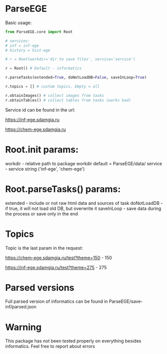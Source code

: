 # ParseEGE

Basic usage:

```python
from ParseEGE.core import Root

# services:
# inf = inf-ege
# history = hist-ege

# r = Root(workdir='dir to save files', service='service')

r = Root() # Default - informatics

r.parseTasks(extended=True, doNotLoadDB=False, saveInLoop=True)

r.topics = [] # custom topics. Empty = all

r.obtainImages() # collect images from tasks
r.obtainTables() # collect tables from tasks (works bad)
```

Service id can be found in the url:

https://inf-ege.sdamgia.ru

https://chem-ege.sdamgia.ru

# Root.__init__ params:
workdir - relative path to package workdir default = ParseEGE/data/
service - service string ('inf-ege', 'chem-ege')


# Root.parseTasks() params:
extended - include or not raw html data and sources of task
doNotLoadDB - if true, it will not load old DB, but overwrite it
saveInLoop - save data during the process or save only in the end

# Topics

Topic is the last param in the request:

https://chem-ege.sdamgia.ru/test?theme=150 - 150

https://inf-ege.sdamgia.ru/test?theme=275 - 275

# Parsed versions

Full parsed version of informatics can be found in ParseEGE/save-inf/parsed.json

# Warning

This package has not been tested properly on everything besides informatics. Feel free to report about errors
